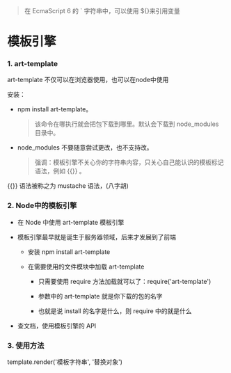 > 在 EcmaScript 6 的 ` 字符串中，可以使用 ${}来引用变量

# 模板引擎

### 1. art-template

art-template 不仅可以在浏览器使用，也可以在node中使用

安装：

- npm install art-template。

  > 该命令在哪执行就会把包下载到哪里。默认会下载到 node_modules 目录中。
  >  	

- node_modules 不要随意尝试更改，也不支持改。

  > 强调：模板引擎不关心你的字符串内容，只关心自己能认识的模板标记语法，例如 {{}} 。
  >    

{{}} 语法被称之为 mustache 语法，(八字胡)



### 2. Node中的模板引擎

- 在 Node 中使用 art-template 模板引擎

- 模板引擎最早就是诞生于服务器领域，后来才发展到了前端

  + 安装 npm install art-template
  + 在需要使用的文件模块中加载 art-template

	 - 只需要使用 require 方法加载就可以了：require('art-template')
	  
	 - 参数中的 art-template 就是你下载的包的名字
	  
	 - 也就是说 install 的名字是什么，则 require 中的就是什么

 + 查文档，使用模板引擎的 API

   

### 3. 使用方法

template.render('模板字符串', '替换对象')